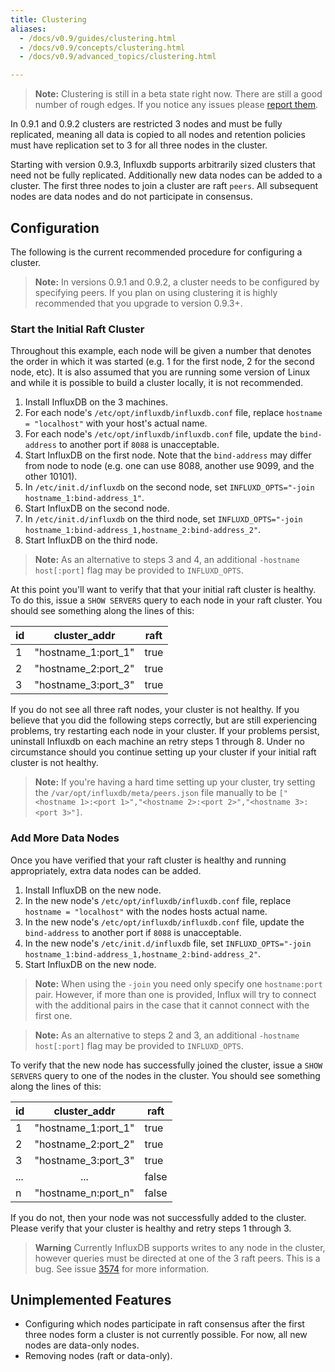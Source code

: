 ```yaml
---
title: Clustering
aliases:
  - /docs/v0.9/guides/clustering.html
  - /docs/v0.9/concepts/clustering.html
  - /docs/v0.9/advanced_topics/clustering.html

---
```


> **Note:** Clustering is still in a beta state right now. There are still a good number of rough edges. If you notice any issues please [report them](https://github.com/influxdb/influxdb/issues/new).

In 0.9.1 and 0.9.2 clusters are restricted 3 nodes and must be fully replicated, meaning all data is copied to all nodes and retention policies must have replication set to 3 for all three nodes in the cluster.

Starting with version 0.9.3, Influxdb supports arbitrarily sized clusters that need not be fully replicated. Additionally new data nodes can be added to a cluster. The first three nodes to join a cluster are raft `peers`. All subsequent nodes are data nodes and do not participate in consensus.
## Configuration
The following is the current recommended procedure for configuring a cluster.

> **Note:** In versions 0.9.1 and 0.9.2, a cluster needs to be configured by specifying peers. If you plan on using clustering it is highly recommended that you upgrade to version 0.9.3+.

### Start the Initial Raft Cluster

Throughout this example, each node will be given a number that denotes the order in which it was started (e.g. 1 for the first node, 2 for the second node, etc). It is also assumed that you are running some version of Linux and while it is possible to build a cluster locally, it is not recommended.

1. Install InfluxDB on the 3 machines.
2. For each node's `/etc/opt/influxdb/influxdb.conf` file, replace `hostname = "localhost"` with your host's actual name.
3. For each node's `/etc/opt/influxdb/influxdb.conf` file, update the `bind-address` to another port if `8088` is unacceptable.
4. Start InfluxDB on the first node. Note that the `bind-address` may differ from node to node (e.g. one can use 8088, another use 9099, and the other 10101).
5. In `/etc/init.d/influxdb` on the second node, set `INFLUXD_OPTS="-join hostname_1:bind-address_1"`.
6. Start InfluxDB on the second node.
7. In `/etc/init.d/influxdb` on the third node, set `INFLUXD_OPTS="-join hostname_1:bind-address_1,hostname_2:bind-address_2"`.
8. Start InfluxDB on the third node.

> **Note:** As an alternative to steps 3 and 4, an additional `-hostname host[:port]` flag may be provided to `INFLUXD_OPTS`.

At this point you'll want to verify that that your initial raft cluster is healthy. To do this, issue a `SHOW SERVERS` query to each node in your raft cluster. You should see something along the lines of this:

| id | cluster_addr | raft |
|----|--------------|------|
|  1 | "hostname_1:port_1" |  true |
|  2 | "hostname_2:port_2" |  true |
|  3 | "hostname_3:port_3" |  true |

If you do not see all three raft nodes, your cluster is not healthy. If you believe that you did the following steps correctly, but are still experiencing problems, try restarting each node in your cluster. If your problems persist, uninstall Influxdb on each machine an retry steps 1 through 8. Under no circumstance should you continue setting up your cluster if your initial raft cluster is not healthy.

> **Note:** If you're having a hard time setting up your cluster, try setting the `/var/opt/influxdb/meta/peers.json` file manually to be `["<hostname 1>:<port 1>","<hostname 2>:<port 2>","<hostname 3>:<port 3>"]`.

### Add More Data Nodes

Once you have verified that your raft cluster is healthy and running appropriately, extra data nodes can be added.

1. Install InfluxDB on the new node.
2. In the new node's `/etc/opt/influxdb/influxdb.conf` file, replace `hostname = "localhost"` with the nodes hosts actual name.
3. In the new node's `/etc/opt/influxdb/influxdb.conf` file, update the `bind-address` to another port if `8088` is unacceptable.
2. In the new node's `/etc/init.d/influxdb` file, set `INFLUXD_OPTS="-join hostname_1:bind-address_1,hostname_2:bind-address_2"`.
3. Start InfluxDB on the new node.

> **Note:** When using the `-join` you need only specify one `hostname:port` pair. However, if more than one is provided, Influx will try to connect with the additional pairs in the case that it cannot connect with the first one.


> **Note:** As an alternative to steps 2 and 3, an additional `-hostname host[:port]` flag may be provided to `INFLUXD_OPTS`.

To verify that the new node has successfully joined the cluster, issue a `SHOW SERVERS` query to one of the nodes in the cluster. You should see something along the lines of this:

| id | cluster_addr | raft |
|----|:--------------:|------|
|  1 | "hostname_1:port_1" |  true  |
|  2 | "hostname_2:port_2" |  true  |
|  3 | "hostname_3:port_3" |  true  |
| ...|        ...                  |  false |
|  n | "hostname_n:port_n" |  false |

If you do not, then your node was not successfully added to the cluster. Please verify that your cluster is healthy and retry steps 1 through 3.

> **Warning** Currently InfluxDB supports writes to any node in the cluster, however queries must be directed at one of the 3 raft peers. This is a bug. See issue [3574](https://github.com/influxdb/influxdb/issues/3574) for more information.

## Unimplemented Features

* Configuring which nodes participate in raft consensus after the first three nodes form a cluster is not currently possible. For now, all new nodes are data-only nodes.
* Removing nodes (raft or data-only).  
